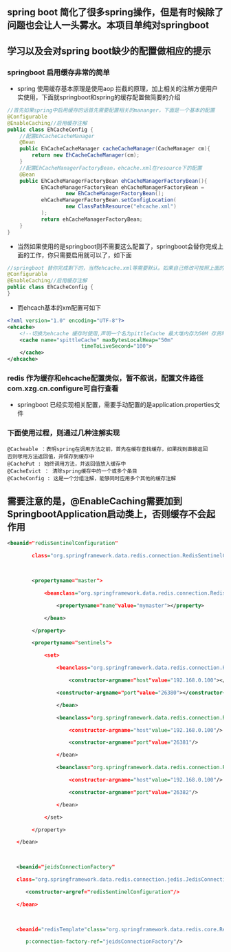 ## spring boot 简化了很多spring操作，但是有时候除了问题也会让人一头雾水。本项目单纯对springboot
## 学习以及会对spring boot缺少的配置做相应的提示
###  springboot 启用缓存非常的简单
*  spring 使用缓存基本原理是使用aop 拦截的原理，加上相关的注解方便用户实使用，下面就springboot和spring的缓存配置做简要的介绍
```java
//首先如果spring中启用缓存的话首先需要配置相关的mananger，下面是一个基本的配置
@Configurable
@EnableCaching//启用缓存注解
public class EhCacheConfig {
    //配置EhCacheCacheManager
    @Bean
    public EhCacheCacheManager cacheCacheManager(CacheManager cm){
        return new EhCacheCacheManager(cm);
    }
    //配置EhCacheManagerFactoryBean，ehcache.xml在resource下的配置
    @Bean
    public EhCacheManagerFactoryBean ehCacheManagerFactoryBean(){
           EhCacheManagerFactoryBean ehCacheManagerFactoryBean =
                   new EhCacheManagerFactoryBean();
           ehCacheManagerFactoryBean.setConfigLocation(
                   new ClassPathResource("ehcache.xml")
           );
           return ehCacheManagerFactoryBean;
    }
}
```
* 当然如果使用的是springboot则不需要这么配置了，springboot会替你完成上面的工作，你只需要启用就可以了，如下面
```java
//springboot 替你完成剩下的，当然ehcache.xml等需要默认。如果自己修改可按照上面的来配置
@Configurable
@EnableCaching//启用缓存注解
public class EhCacheConfig {
}
```
* 而ehcach基本的xm配置可如下
```xml
<?xml version="1.0" encoding="UTF-8"?>
<ehcache>
    <!--切换为ehcache 缓存时使用,声明一个名为pittleCache 最大堆内存为50M 存货时间为100秒的缓存-->
    <cache name="spittleCache" maxBytesLocalHeap="50m"
                        timeToLiveSecond="100">
    </cache>
</ehcache>
```
### redis 作为缓存和ehcache配置类似，暂不叙说，配置文件路径com.xzg.cn.configure可自行查看
* springboot 已经实现相关配置，需要手动配置的是application.properties文件
### 下面使用过程，则通过几种注解实现
```
@Cacheable ：表明spring在调用方法之前，首先在缓存查找缓存，如果找到直接返回
否则嗲用方法返回值，并保存到缓存中
@CachePut : 始终调用方法，并返回值放入缓存中
@CacheEvict ： 清除spring缓存中的一个或多个条目
@CacheConfig : 这是一个分组注解，能够同时应用多个其他的缓存注解
```
## 需要注意的是，@EnableCaching需要加到SpringbootApplication启动类上，否则缓存不会起作用
```xml
<beanid="redisSentinelConfiguration"

        class="org.springframework.data.redis.connection.RedisSentinelConfiguration">

       

        <propertyname="master">

            <beanclass="org.springframework.data.redis.connection.RedisNode">

                <propertyname="name"value="mymaster"></property>

            </bean>

        </property>

        <propertyname="sentinels">

            <set>

                <beanclass="org.springframework.data.redis.connection.RedisNode">

                    <constructor-argname="host"value="192.168.0.100"></constructor-arg> 

                <constructor-argname="port"value="26380"></constructor-arg>                   

                </bean>

                <beanclass="org.springframework.data.redis.connection.RedisNode">

                    <constructor-argname="host"value="192.168.0.100"/>

                    <constructor-argname="port"value="26381"/>               

                </bean>

                <beanclass="org.springframework.data.redis.connection.RedisNode">                   

                    <constructor-argname="host"value="192.168.0.100"/>

                    <constructor-argname="port"value="26382"/>               

                </bean>

            </set>

        </property>

   </bean>

 

   <beanid="jeidsConnectionFactory"

   class="org.springframework.data.redis.connection.jedis.JedisConnectionFactory">

      <constructor-argref="redisSentinelConfiguration"/>

   </bean>

 

   <beanid="redisTemplate"class="org.springframework.data.redis.core.RedisTemplate"

      p:connection-factory-ref="jeidsConnectionFactory"/>
```
